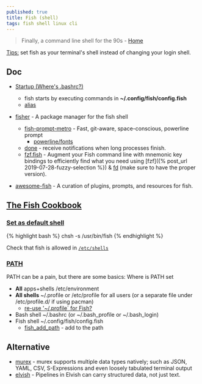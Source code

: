 ```yaml
---
published: true
title: Fish (shell)
tags: fish shell linux cli
---
```

> Finally, a command line shell for the 90s - [Home](https://fishshell.com/#get_fish_linux)

[Tips:](https://news.ycombinator.com/item?id=27183766) set fish as your terminal's shell instead of changing your login shell.

## Doc
- [Startup (Where's .bashrc?)](http://fishshell.com/docs/current/tutorial.html#startup-where-s-bashrc)
	- fish starts by executing commands in **~/.config/fish/config.fish**
	- [alias](https://stackoverflow.com/questions/2762994/how-to-define-an-alias-in-fish-shell)
    
- [fisher](https://github.com/jorgebucaran/fisher) - A package manager for the fish shell 
	- [fish-prompt-metro](https://github.com/lowne/fish-prompt-metro) - Fast, git-aware, space-conscious, powerline prompt   
    	- [powerline/fonts](https://github.com/powerline/fonts)
    - [done](https://github.com/franciscolourenco/done) - receive notifications when long processes finish. 
    -  [fzf.fish](https://github.com/PatrickF1/fzf.fish) - Augment your Fish command line with mnemonic key bindings to efficiently find what you need using [fzf]({% post_url 2019-07-28-fuzzy-selection %}) & [fd](https://github.com/sharkdp/fd) (make sure to have the proper version).

- [awesome-fish](https://github.com/jorgebucaran/awesome-fish) - A curation of plugins, prompts, and resources for fish.

## [The Fish Cookbook](https://github.com/jorgebucaran/cookbook.fish)
### [Set as default shell](https://fishshell.com/docs/current/faq.html#faq-default)
{% highlight bash %}
chsh -s /usr/bin/fish
{% endhighlight %}

Check that fish is allowed in [`/etc/shells`](https://www.linuxfromscratch.org/blfs/view/5.1/postlfs/etcshells.html)

### [PATH](https://jeffmcneill.com/path-bash-shell-fish-shell/)
PATH can be a pain, but there are some basics:
Where is PATH set
- **All** apps+shells /etc/environment
- **All shells** ~/.profile or /etc/profile for all users (or a separate file under /etc/profile.d/ if using pacman)
	- [re-use '~/.profile` for Fish?](https://superuser.com/questions/446925/re-use-profile-for-fish)
- Bash shell ~/.bashrc (or ~/.bash_profile or ~/.bash_login)
- Fish shell ~/.config/fish/config.fish
	- [fish_add_path](https://fishshell.com/docs/current/cmds/fish_add_path.html) - add to the path

## Alternative
- [murex](https://murex.rocks/) - murex supports multiple data types natively; such as JSON, YAML, CSV, S-Expressions and even loosely tabulated terminal output
- [elvish](https://elv.sh/) - Pipelines in Elvish can carry structured data, not just text.
    
	